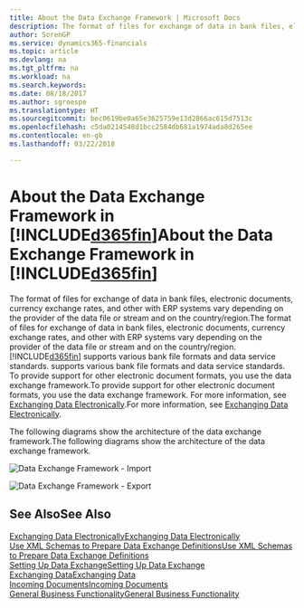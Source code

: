 ```yaml
---
title: About the Data Exchange Framework | Microsoft Docs
description: The format of files for exchange of data in bank files, electronic documents, currency exchange rates, and other with ERP systems vary depending on the provider of the data file or stream and on the country/region.
author: SorenGP
ms.service: dynamics365-financials
ms.topic: article
ms.devlang: na
ms.tgt_pltfrm: na
ms.workload: na
ms.search.keywords: 
ms.date: 08/18/2017
ms.author: sgroespe
ms.translationtype: HT
ms.sourcegitcommit: bec0619be0a65e3625759e13d2866ac615d7513c
ms.openlocfilehash: c5da0214548d1bcc2584db681a1974ada8d265ee
ms.contentlocale: en-gb
ms.lasthandoff: 03/22/2018

---
```

# <a name="about-the-data-exchange-framework-in-included365finincludesd365finmdmd"></a><span data-ttu-id="c9227-103">About the Data Exchange Framework in [!INCLUDE[d365fin](includes/d365fin_md.md)]</span><span class="sxs-lookup"><span data-stu-id="c9227-103">About the Data Exchange Framework in [!INCLUDE[d365fin](includes/d365fin_md.md)]</span></span>
<span data-ttu-id="c9227-104">The format of files for exchange of data in bank files, electronic documents, currency exchange rates, and other with ERP systems vary depending on the provider of the data file or stream and on the country/region.</span><span class="sxs-lookup"><span data-stu-id="c9227-104">The format of files for exchange of data in bank files, electronic documents, currency exchange rates, and other with ERP systems vary depending on the provider of the data file or stream and on the country/region.</span></span> [!INCLUDE[d365fin](includes/d365fin_md.md)]<span data-ttu-id="c9227-105"> supports various bank file formats and data service standards.</span><span class="sxs-lookup"><span data-stu-id="c9227-105"> supports various bank file formats and data service standards.</span></span> <span data-ttu-id="c9227-106">To provide support for other electronic document formats, you use the data exchange framework.</span><span class="sxs-lookup"><span data-stu-id="c9227-106">To provide support for other electronic document formats, you use the data exchange framework.</span></span> <span data-ttu-id="c9227-107">For more information, see [Exchanging Data Electronically](across-data-exchange.md).</span><span class="sxs-lookup"><span data-stu-id="c9227-107">For more information, see [Exchanging Data Electronically](across-data-exchange.md).</span></span>    

 <span data-ttu-id="c9227-108">The following diagrams show the architecture of the data exchange framework.</span><span class="sxs-lookup"><span data-stu-id="c9227-108">The following diagrams show the architecture of the data exchange framework.</span></span>  

 ![Data Exchange Framework &#45; Import](media/across-data-exchange/dataexchangeframework_import.png)  

 ![Data Exchange Framework &#45; Export](media/across-data-exchange/dataexchangeframework_export.png)  

## <a name="see-also"></a><span data-ttu-id="c9227-111">See Also</span><span class="sxs-lookup"><span data-stu-id="c9227-111">See Also</span></span>  
[<span data-ttu-id="c9227-112">Exchanging Data Electronically</span><span class="sxs-lookup"><span data-stu-id="c9227-112">Exchanging Data Electronically</span></span>](across-data-exchange.md)  
[<span data-ttu-id="c9227-113">Use XML Schemas to Prepare Data Exchange Definitions</span><span class="sxs-lookup"><span data-stu-id="c9227-113">Use XML Schemas to Prepare Data Exchange Definitions</span></span>](across-how-to-use-xml-schemas-to-prepare-data-exchange-definitions.md)  
[<span data-ttu-id="c9227-114">Setting Up Data Exchange</span><span class="sxs-lookup"><span data-stu-id="c9227-114">Setting Up Data Exchange</span></span>](across-set-up-data-exchange.md)  
[<span data-ttu-id="c9227-115">Exchanging Data</span><span class="sxs-lookup"><span data-stu-id="c9227-115">Exchanging Data</span></span>](across-exchange-data.md)  
[<span data-ttu-id="c9227-116">Incoming Documents</span><span class="sxs-lookup"><span data-stu-id="c9227-116">Incoming Documents</span></span>](across-income-documents.md)  
[<span data-ttu-id="c9227-117">General Business Functionality</span><span class="sxs-lookup"><span data-stu-id="c9227-117">General Business Functionality</span></span>](ui-across-business-areas.md)  

